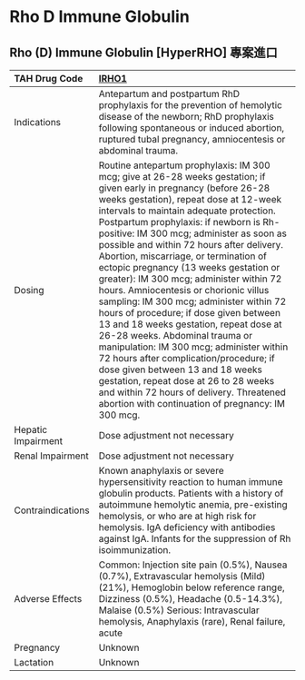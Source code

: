 # Rho D Immune Globulin

## Rho (D) Immune Globulin [HyperRHO] 專案進口

| TAH Drug Code      | [IRHO1](https://www.tahsda.org.tw/drugs/hissearch.php?drug_code=IRHO1)                                                                                                                                                                                                                                                                                                                                                                                                                                                                                                                                                                                                                                                                                                                                                                                                                                                                              |
|:-------------------|:----------------------------------------------------------------------------------------------------------------------------------------------------------------------------------------------------------------------------------------------------------------------------------------------------------------------------------------------------------------------------------------------------------------------------------------------------------------------------------------------------------------------------------------------------------------------------------------------------------------------------------------------------------------------------------------------------------------------------------------------------------------------------------------------------------------------------------------------------------------------------------------------------------------------------------------------------|
| Indications        | Antepartum and postpartum RhD prophylaxis for the prevention of hemolytic disease of the newborn; RhD prophylaxis following spontaneous or induced abortion, ruptured tubal pregnancy, amniocentesis or abdominal trauma.                                                                                                                                                                                                                                                                                                                                                                                                                                                                                                                                                                                                                                                                                                                           |
| Dosing             | Routine antepartum prophylaxis: IM 300 mcg; give at 26-28 weeks gestation; if given early in pregnancy (before 26-28 weeks gestation), repeat dose at 12-week intervals to maintain adequate protection. Postpartum prophylaxis: if newborn is Rh-positive: IM 300 mcg; administer as soon as possible and within 72 hours after delivery. Abortion, miscarriage, or termination of ectopic pregnancy (13 weeks gestation or greater): IM 300 mcg; administer within 72 hours. Amniocentesis or chorionic villus sampling: IM 300 mcg; administer within 72 hours of procedure; if dose given between 13 and 18 weeks gestation, repeat dose at 26-28 weeks. Abdominal trauma or manipulation: IM 300 mcg; administer within 72 hours after complication/procedure; if dose given between 13 and 18 weeks gestation, repeat dose at 26 to 28 weeks and within 72 hours of delivery. Threatened abortion with continuation of pregnancy: IM 300 mcg. |
| Hepatic Impairment | Dose adjustment not necessary                                                                                                                                                                                                                                                                                                                                                                                                                                                                                                                                                                                                                                                                                                                                                                                                                                                                                                                       |
| Renal Impairment   | Dose adjustment not necessary                                                                                                                                                                                                                                                                                                                                                                                                                                                                                                                                                                                                                                                                                                                                                                                                                                                                                                                       |
| Contraindications  | Known anaphylaxis or severe hypersensitivity reaction to human immune globulin products. Patients with a history of autoimmune hemolytic anemia, pre-existing hemolysis, or who are at high risk for hemolysis. IgA deficiency with antibodies against IgA. Infants for the suppression of Rh isoimmunization.                                                                                                                                                                                                                                                                                                                                                                                                                                                                                                                                                                                                                                      |
| Adverse Effects    | Common: Injection site pain (0.5%), Nausea (0.7%), Extravascular hemolysis (Mild) (21%), Hemoglobin below reference range, Dizziness (0.5%), Headache (0.5-14.3%), Malaise (0.5%) Serious: Intravascular hemolysis, Anaphylaxis (rare), Renal failure, acute                                                                                                                                                                                                                                                                                                                                                                                                                                                                                                                                                                                                                                                                                        |
| Pregnancy          | Unknown                                                                                                                                                                                                                                                                                                                                                                                                                                                                                                                                                                                                                                                                                                                                                                                                                                                                                                                                             |
| Lactation          | Unknown                                                                                                                                                                                                                                                                                                                                                                                                                                                                                                                                                                                                                                                                                                                                                                                                                                                                                                                                             |

